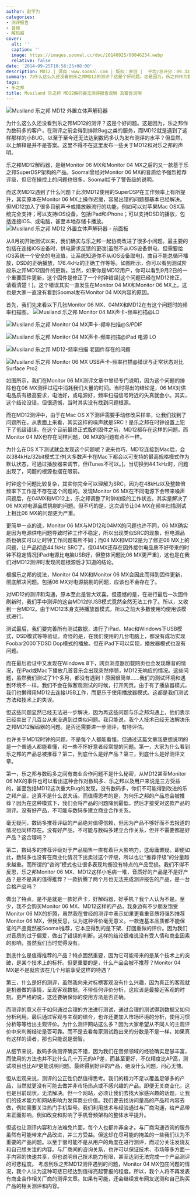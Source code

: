 ```yaml
---
author: 赵宇为
categories:
- 测评报告
- 音频
- 解码器
cover:
  alt: ''
  caption: ''
  image: https://images.soomal.cc/doc/20140925/00046254.webp
  relative: false
date: '2014-09-25T10:56:25+08:00'
description: MD12 | 源自：www.soomal.com | 版权：原创 |  平均/总评分：09.33/2472
summary: 为什么这么久还没看到乐之邦MD12的测评？这是个好问题。这是因为，乐之邦作为数码多的客户，在测评之前会得到排除Bug之类的服务，而MD12就是遇到了这样那样的小BUG，以至于至今还无法达到数码多认为发布测评的水平？但显然，以上解释是并不是答案。这里不得不在这里发布一些关于MD12和对乐之邦的声明。
tags:
- 乐之邦
title: Musiland 乐之邦 MD12解码器无测评报告说明 及警告说明
---
```


![Musiland 乐之邦 MD12 外置立体声解码器](https://images.soomal.cc/doc/20140804/00044625.webp)



为什么这么久还没看到乐之邦MD12的测评？这是个好问题。这是因为，乐之邦作为数码多的客户，在测评之前会得到排除Bug之类的服务，而MD12就是遇到了这样那样的小BUG，以至于至今还无法达到数码多认为发布测评的水平？但显然，以上解释是并不是答案。这里不得不在这里发布一些关于MD12和对乐之邦的声明。

乐之邦MD12解码器，是继Monitor 06 MX和Monitor 04 MX之后的又一款基于乐之邦SuperDSP架构的产品。Soomal曾经对Monitor 06 MX的音质给予强烈推荐评级，但它在操控上的问题也很多，Soomal给予了警告级的说明。

而这次MD12遇到了什么问题？此次MD12使用的SuperDSP在工作频率上有所提升，其实原本在Monitor 06 MX上操作迟缓，容易出错的问题都基本已经解决。但MD12加入了很多目前声卡或播放器流行的功能，例如可以对苹果Mac OSX系统完全支持；可以支持iOS设备，包括iPad和iPhone；可以支持DSD的播放，包括连接iOS、或电脑，甚至本地存储卡播放。
![Musiland 乐之邦 MD12 外置立体声解码器 - 前面板](https://images.soomal.cc/doc/20140804/00044626.webp)




从8月初开始测试以来，我们确实与乐之邦一起协商改进了很多小问题。最主要的包括在连接iOS设备时，供电需求反馈的更改[虽然不从iOS设备供电，但需要给iOS系统一个安全的电流值，让系统知道你不从iOS设备取电]，曲目不能总循环播放，DSD的正确播放，176.4kHz的正确工作等等。如图所示，你可以看到测试阶段乐之邦MD12固件的更新。当然，如果你是MD12用户，你可以看到9月2日的一个重要固件更新，这个固件是修正了一个时钟错误[这个问题已经在MD12修正，请看清楚！]。这个错误其实一直发生在Monitor 04 MX和Monitor 06 MX上。这也是大家一直没有看到Soomal发布Monitor 04 MX内容的原因。

首先，我们先来看以下几张Monitor 06 MX、04MX和MD12在有这个问题时的频率扫描图。
![Musiland 乐之邦 Monitor 04 MX声卡-频率扫描@LO](https://images.soomal.cc/doc/20140925/00046249.webp)




![Musiland 乐之邦 Monitor 04 MX声卡-频率扫描@S/PDIF](https://images.soomal.cc/doc/20140925/00046250.webp)




![Musiland 乐之邦 Monitor 04 MX声卡-频率扫描@iPad 电源 LO](https://images.soomal.cc/doc/20140925/00046251.webp)




![Musiland 乐之邦 MD12-频率扫描 老固件存在的问题](https://images.soomal.cc/doc/20140925/00046253.webp)




![Musiland 乐之邦 Monitor 06 MX USB声卡-频率扫描@错误与正常状态对比 Surface Pro2](https://images.soomal.cc/doc/20131231/00039147.webp)




如图所示，我们在Monitor 06 MX测评文章中曾经专门说明，因为这个问题的排除也在06 MX测评过程中消耗我们大量的时间。当时得出的结论是，06 MX对供电品质有极高要求，电池好，或电源好，频率扫描信号附近的失真就会小。其实，这个结论没错，但很遗憾，当时其实没有找到问题根源。

而在MD12测评中，由于在Mac OS X下测评需要手动修改采样率，让我们找到了问题所在。从表面上来看，其实这样的噪声就是SRC！是乐之邦在时钟设置上犯下了低级错误。在这个目前最终正式版的固件之前，MD12都存在这样的问题。而Monitor 04 MX也存在同样问题，06 MX的问题有点不一样。

为什么在OS X下测试就会发现这个问题呢？说来也巧，MD12连接到Mac后，会以384kHz/32bit模式工作[大多数声卡在Mac下都会以可支持的最高规格模式作为默认状态，可通过播放器来调节，但iTunes不可以。]。当切换到44.1kHz时，问题出现了，问题的根源也摆在眼前。

时钟这个问题比较复杂，其实你完全可以理解为SRC，因为在48kHz以及整数倍频率下工作是不存在这个问题的。发现Monitor 06 MX在不同电源下会带来噪声问题后，在04MX和MD12上，乐之邦调整了时钟初级的工作状态，其实是解决了06 MX对电源品质挑剔的问题。但不巧的是，这次调节让04 MX在频率扫描测试上相比06 MX的问题更为严重。

更简单一点的说，Monitor 06 MX与MD12和04MX的问题也许不同，06 MX确实是因为电源供电问题导致时钟工作不稳定，所以出现类似SRC的现象，但电源品质也确实可以让时钟工作问题有所不同；而04 MX和MD12是为了修正06 MX上的问题，让产品彻底44.1kHz SRC了。但04MX还存在因外接供电品质不好带来的时钟不稳定情况[iPad电源比电脑USB好，但整体问题比06 MX更严重]，这也是在我们对MD12测评时发现问题根源后才知道的结论。

根据乐之邦的说法，Monitor 04 MX和Monitor 06 MX会因此而得到固件更新，彻底解决问题。包括06 MX对电源挑剔的问题，应该也不会存在了。

对MD12的测评和沟通，原本至此是皆大欢喜。但遗憾的是，在进行最后一次固件刷新时，我们手中测评的这台MD12的USB模式竟然全然无法工作了。所以，又收到一台MD12。由于MD12本身支持播放器模式，所以之前大多数使用均使用该模式进行。

测试最后，我们要完善所有测试数据，进行了iPad、Mac和Windows下USB模式，DSD模式等等验证。奇怪的是，在我们使用的几台电脑上，都没有成功实现Foobar2000下DSD Dop模式的播放。但在iPad下可以实现，播放器模式也没有问题。

而在最后验证中又发现在Windows 8下，网页浏览器加载网页也会发现爆音的情况，在iPad或Mac下播放几首音乐会出现突然停顿，MD12无响应的情况。这些问题，虽然我们测试了1个多月，都没有遇到！原因很简单……我们的测试环境和遇到环境不一样。我们不会在做客观测试的时候，打开网页。由于有了播放器模式，我们也懒得用MD12去连接USB工作，而更乐于使用播放器模式。这都是我们测试方法和技术上的失误。

但这些问题显然已经无法进一步解决，因为再这些问题与乐之邦沟通上，他们表示已经卖出了几百台从来没遇到过类似问题。我只能说，我个人技术已经无法解决乐之邦MD12解码器的问题。是否还需要进一步测评，有待评估。

也许关于MD12时钟的问题，不是每个人都能看懂。但通过这篇文章我更想说明的是一个普通人都能看懂，和一些不怀好意者经常提的问题。第一，大家为什么看到乐之邦的产品总被推荐？第二，到底什么是好产品？第三，到底什么是好测评文章。

第一，乐之邦与数码多之间有商业合作问题不是什么秘密，从MD12甚至Monitor 06 MX的事件也可以看出这种合作对数码多、乐之邦以及用户来说是三方受益的，甚至包括MD12这次重大Bug的发现，没有数码多，你们不可能得到改进的乐之邦产品，这真不是什么说大话。而值得思考的是，为何乐之邦的产品总会被推荐？因为在这种模式下，我们会将产品的问题降到最低，然后才接受对这款产品的测评。没有好产品，不可能与数码多建立商业合作关系。

毫无疑问，数码多推荐评级的产品绝对值得信赖，但因为产品不够好而不去报道的情况也同样存在。没有好产品，不可能与数码多建立合作关系，但并不需要都是好产品？这合理吗？

第二，数码多的推荐评级对于产品销售一直有着巨大影响力，这毋庸置疑。即便如此，数码多也没有在商业化情况下出卖过这个评级，所以也让“推荐评级”的分量越来越重。而所谓的“咨询”模式也让很多表现均衡没有特点的产品受损。我们不得不反思，乐之邦Monitor 06 MX、MD12这样小毛病一堆，音质好的产品是不是好产品？是不是真的值得推荐？一款折腾了两个月也无法完成测评报告的产品，是一台合格产品吗？

做出了特点，是不是就是一款好声卡，好解码器，好手机？我个人认为不是。至少，我不会购买Monitor 06 MX、MD12这样的产品，我身边有不少朋友饱受Monitor 06 MX的折腾，虽然我在曾经的测评中表示如果更看重音质将强烈推荐Monitor 06 MX，但我反思，认为这种评价毫无意义。一款连基本品质都不能保证的产品竟然被Soomal推荐，它本应得到的是下架、打回重做的评价。因为我们对音质的过于偏爱，做出了错误的判断。这样的结论很难说没有受人情和商业因素的影响，虽然我们当时觉得没有。

到底什么是值得推荐的产品？特点固然重要，因为它可能带来的是某个技术上的突破，是某个技术上的标杆。但更重要的是，什么产品会被不推荐？Monitor 04 MX是不是就应该在几个月前享受这样的待遇？


第三，什么是好的测评，虽然我向来对标榜客观没有什么兴趣，因为真正的客观就是机器做的事情，呈现客观数据，不带任何评价分析，这应该是最接近客观的时刻。更严格的说，这还要确保你的使用方法是否正确。

而测评的意义在于如何通过合理的方法进行测试，通过合理的测试得到数据又如何分析利用。最后通过客观与主观的结合，也许还要加入市场环境的分析，使用习惯分析等等给出主观评价。为什么测评网站这么多？因为大家希望从不同人的主观评价中来判断结论是否可靠。而不是去看每家测试跑出来的分数是不是一样。如果真有这样的读者，那也只能说是弱智。

从细节来说，数码多做测评确实不错，因为我们在音频领域的经验确实足够丰富，而使用的方法也并不比什么几十万元的AP差，而甚至更好，不仅精度比AP高，测试项目也比AP更能说明问题。最终得到好评的产品，绝没什么问题，问心无愧。

但从宏观来说，测评的公正性仍然值得思考。我们的精力不足以覆盖足够多的产品，当然就更没有可能去做并非市场热点或不感兴趣的产品。即便无关商业化，这也是目前现状，无法解决。但一个网站，必须让我们去找大家感兴趣的话题，让我们的技术能力和网站影响力发挥商业价值。我们要去找访问量高的产品和内容去做，例如需要关注热门手机型号。我们利用技术与经验通过与厂商沟通，给产品带来正面影响，例如改变和影响了手机音频架构的整体水平提升。

但这也让测评内容和方法难免片面，每个人也都并非全才。与厂商沟通咨询的服务虽然有可能带来产品改进，并三方受益。但这却在尽可能的掩盖的一些我们认为不重要的产品问题。以至于很可能不是从用户的角度在进行测评，而过分关注发烧友和自己想关注的内容。与厂商间的咨询关系，也许可以保证技术、市场等多方面一手内容的快速共享，但也说明自己技术能力有限，甚至达到无法完成一个产品测评的可悲程度。
考虑到乐之邦MD12测评遇到的问题，Monitor 04 MX包庇问题的情况，我个人认为这种可悲已经达到值得亮起警报的程度。所以，我个人将不再发表有商业合作相关厂商的测评文章。如果有可能，还会继续发布网友送测和自己购买产品的相关测评和内容。